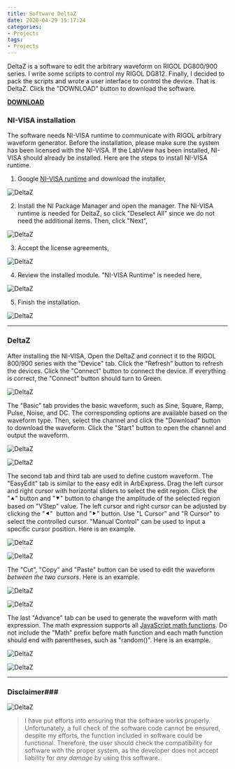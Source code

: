 ```yaml
---
title: Software DeltaZ
date: 2020-04-29 15:17:24
categories:
- Projects
tags:
- Projects
---
```


DeltaZ is a software to edit the arbitrary waveform on RIGOL DG800/900 series. I write some scripts to control my RIGOL DG812. Finally, I decided to pack the scripts and wrote a user interface to control the device. That is DeltaZ. Click the "DOWNLOAD" button to download the software.

<!-- more -->

[**DOWNLOAD**](https://drive.google.com/open?id=1fDOUm-WPANBxhBmnHLgFACJIeN2Kiirp)


### NI-VISA installation

The software needs NI-VISA runtime to communicate with RIGOL arbitrary waveform generator. Before the installation, please make sure the system has been licensed with the NI-VISA. If the LabView has been installed, NI-VISA should already be installed. Here are the steps to install NI-VISA runtime.

1. Google [NI-VISA runtime](https://www.ni.com/en-us/support/downloads/drivers/download.ni-visa.html) and download the installer,


![DeltaZ](/uploads/images/2020/SoftwareDeltaZ1.png)

2. Install the NI Package Manager and open the manager. The NI-VISA runtime is needed for DeltaZ, so click "Deselect All" since we do not need the additional items. Then, click "Next",

![DeltaZ](/uploads/images/2020/SoftwareDeltaZ2.png)

3. Accept the license agreements,

![DeltaZ](/uploads/images/2020/SoftwareDeltaZ3.png)

4. Review the installed module. "NI-VISA Runtime" is needed here,

![DeltaZ](/uploads/images/2020/SoftwareDeltaZ4.png)

5. Finish the installation.

![DeltaZ](/uploads/images/2020/SoftwareDeltaZ5.png)

---

### DeltaZ

After installing the NI-VISA, Open the DeltaZ and connect it to the RIGOL 800/900 series with the "Device" tab. Click the "Refresh" button to refresh the devices. Click the "Connect" button to connect the device. If everything is correct, the "Connect" button should turn to Green.

![DeltaZ](/uploads/images/2020/SoftwareDeltaZ6.png)

The "Basic" tab provides the basic waveform, such as Sine, Square, Ramp, Pulse, Noise, and DC. The corresponding options are available based on the waveform type. Then, select the channel and click the "Download" button to download the waveform. Click the "Start" button to open the channel and output the waveform.

![DeltaZ](/uploads/images/2020/SoftwareDeltaZ7.png)

![DeltaZ](/uploads/images/2020/SoftwareDeltaZ8.png)

The second tab and third tab are used to define custom waveform. The "EasyEdit" tab is similar to the easy edit in ArbExpress. Drag the left cursor and right cursor with horizontal sliders to select the edit region. Click the "⯅" button and "⯆" button to change the amplitude of the selected region based on "VStep" value. The left cursor and right cursor can be adjusted by clicking the "⯇"  button and "⯈" button. Use "L Cursor" and "R Cursor" to select the controlled cursor. "Manual Control" can be used to input a specific cursor position. Here is an example.

![DeltaZ](/uploads/images/2020/SoftwareDeltaZ9.png)

![DeltaZ](/uploads/images/2020/SoftwareDeltaZ10.png)

The "Cut", "Copy" and "Paste" button can be used to edit the waveform *between the two cursors*. Here is an example.

![DeltaZ](/uploads/images/2020/SoftwareDeltaZ11.png)

![DeltaZ](/uploads/images/2020/SoftwareDeltaZ12.png)

The last "Advance" tab can be used to generate the waveform with math expression. The math expression supports all [JavaScript math functions](https://developer.mozilla.org/en-US/docs/Web/JavaScript/Reference/Global_Objects/Math). Do not include the "Math" prefix before math function and each math function should end with parentheses, such as "random()". Here is an example.

![DeltaZ](/uploads/images/2020/SoftwareDeltaZ13.png)

![DeltaZ](/uploads/images/2020/SoftwareDeltaZ14.png)

---

### Disclaimer###

![DeltaZ](/uploads/images/2020/SoftwareDeltaZ15.png)


> I have put efforts into ensuring that the software works properly. Unfortunately, a full check of the software code cannot be ensured, despite my efforts, the function included in software could be functional. Therefore, the user should check the compatibility for software with the proper system, as the developer does not accept liability for <em>any damage</em> by using this software.